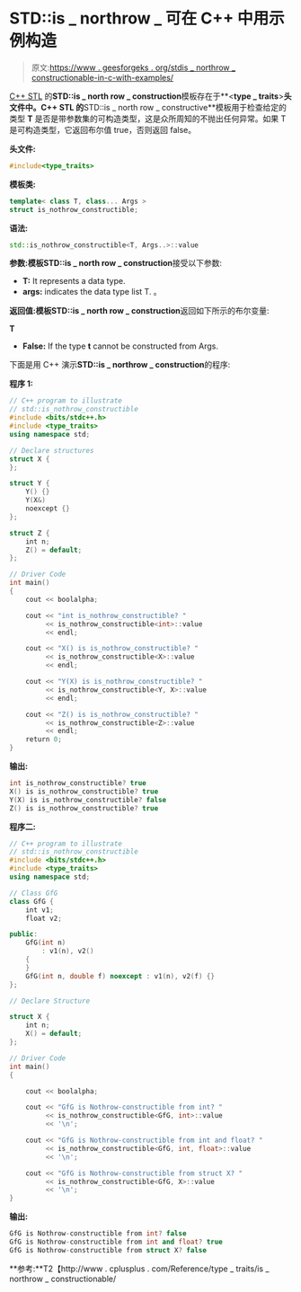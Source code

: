 # STD::is _ northrow _ 可在 C++ 中用示例构造

> 原文:[https://www . geesforgeks . org/stdis _ northrow _ constructionable-in-c-with-examples/](https://www.geeksforgeeks.org/stdis_nothrow_constructible-in-c-with-examples/)

[C++ STL](https://www.geeksforgeeks.org/the-c-standard-template-library-stl/) 的**STD::is _ north row _ construction**模板存在于**<**type _ traits**>**头文件中。C++ STL 的**STD::is _ north row _ constructive**模板用于检查给定的类型 **T** 是否是带参数集的可构造类型，这是众所周知的不抛出任何异常。如果 T 是可构造类型，它返回布尔值 true，否则返回 false。

**头文件:**

```cpp
#include<type_traits>

```

**模板类:**

```cpp
template< class T, class... Args >
struct is_nothrow_constructible;

```

**语法:**

```cpp
std::is_nothrow_constructible<T, Args..>::value

```

**参数:**模板**STD::is _ north row _ construction**接受以下参数:

*   **T:** It represents a data type.
*   **args:** indicates the data type list T. 。

**返回值:**模板**STD::is _ north row _ construction**返回如下所示的布尔变量:

 **T** 

*   **False:** If the type **t** cannot be constructed from Args.

下面是用 C++ 演示**STD::is _ northrow _ construction**的程序:

**程序 1:**

```cpp
// C++ program to illustrate
// std::is_nothrow_constructible
#include <bits/stdc++.h>
#include <type_traits>
using namespace std;

// Declare structures
struct X {
};

struct Y {
    Y() {}
    Y(X&)
    noexcept {}
};

struct Z {
    int n;
    Z() = default;
};

// Driver Code
int main()
{
    cout << boolalpha;

    cout << "int is_nothrow_constructible? "
         << is_nothrow_constructible<int>::value
         << endl;

    cout << "X() is is_nothrow_constructible? "
         << is_nothrow_constructible<X>::value
         << endl;

    cout << "Y(X) is is_nothrow_constructible? "
         << is_nothrow_constructible<Y, X>::value
         << endl;

    cout << "Z() is is_nothrow_constructible? "
         << is_nothrow_constructible<Z>::value
         << endl;
    return 0;
}
```

**输出:**

```cpp
int is_nothrow_constructible? true
X() is is_nothrow_constructible? true
Y(X) is is_nothrow_constructible? false
Z() is is_nothrow_constructible? true

```

**程序二:**

```cpp
// C++ program to illustrate
// std::is_nothrow_constructible
#include <bits/stdc++.h>
#include <type_traits>
using namespace std;

// Class GfG
class GfG {
    int v1;
    float v2;

public:
    GfG(int n)
        : v1(n), v2()
    {
    }
    GfG(int n, double f) noexcept : v1(n), v2(f) {}
};

// Declare Structure

struct X {
    int n;
    X() = default;
};

// Driver Code
int main()
{

    cout << boolalpha;

    cout << "GfG is Nothrow-constructible from int? "
         << is_nothrow_constructible<GfG, int>::value
         << '\n';

    cout << "GfG is Nothrow-constructible from int and float? "
         << is_nothrow_constructible<GfG, int, float>::value
         << '\n';

    cout << "GfG is Nothrow-constructible from struct X? "
         << is_nothrow_constructible<GfG, X>::value
         << '\n';
}
```

**输出:**

```cpp
GfG is Nothrow-constructible from int? false
GfG is Nothrow-constructible from int and float? true
GfG is Nothrow-constructible from struct X? false

```

**参考:**T2【http://www . cplusplus . com/Reference/type _ traits/is _ northrow _ constructionable/